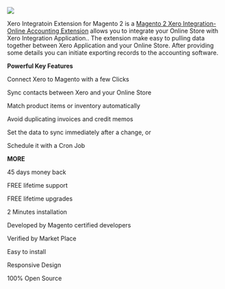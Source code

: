 <img src="https://www.fmeextensions.com/media/catalog/product/cache/1/image/500x416/9df78eab33525d08d6e5fb8d27136e95/x/e/xxero-integration-m2.jpg.pagespeed.ic.fXv5gLZvT5.webp">

Xero Integratoin Extension for Magento 2 is a <a href="https://www.fmeextensions.com/magento-2-xero-integration-extension.html">Magento 2 Xero Integration-Online Accounting Extension</a> allows you to integrate your Online Store with Xero Integration Application.. The extension make easy to pulling data together between Xero Application and your Online Store. After providing some details you can initiate exporting records to the accounting software. 

<b>Powerful Key Features</b>

Connect Xero to Magento with a few Clicks

Sync contacts between Xero and your Online Store

Match product items or inventory automatically

Avoid duplicating invoices and credit memos

Set the data to sync immediately after a change, or

Schedule it with a Cron Job

<b>MORE</b>

45 days money back

FREE lifetime support

FREE lifetime upgrades

2 Minutes installation

Developed by Magento certified developers

Verified by Market Place

Easy to install

Responsive Design

100% Open Source

